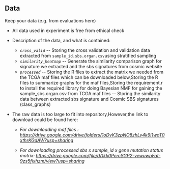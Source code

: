 ## Data
Keep your data (e.g. from evaluations here)


* All data used in experiment is free from ethical check

* Description of the data, and what is contained:

  * *`cross_valid`* -- Storing the cross validation and validation data extracted from `sample_id.sbs.organ.csv`using stratified sampling
  * *`similarity_heatmap`* -- Generate the similarity comparison graph for signature we extracted and the sbs signatures from cosmic website
  * *`processed`*  -- Storing the R files to extract the matrix we needed from the TCGA maf files which can be downloaded below,Storing the R files to summarize graphs for the maf files,Storing the requirement.r to install the required library for doing Bayesian NMF  for gaining the sample_sbs.organ.csv from TCGA maf files
                   -- Storing the similarity data between extracted sbs signature and Cosmic SBS signatures (class_graphs)
  
* The raw data is too large to fit into repository,However,the link to download could be found here:
  
  * *For dowmloading maf files : 
  https://drive.google.com/drive/folders/1oDvK3zpNO8zhLv4k9I1woT0xthrKGdAW?usp=sharing*

  * *For downloading processed sbs x sample_id x gene mutation status matrix:
  https://drive.google.com/file/d/1kk0PercSGP2-vewuwpFat-9zs5fixhzm/view?usp=sharing*
    


